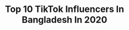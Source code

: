 ---
title: Top 10 TikTok Influencers In Bangladesh In 2020
description: >-
  Find top TikTok influencers in Bangladesh in 2020. Most popular hashtags: #duet #foryou #foryoupage.
platform: TikTok
hits: 283
text_top: See the most popular TikTok accounts on inBeat.
text_bottom: Our search engine holds 283 TikTok influencers like this in Bangladesh for you to collaborate.
profiles:
  - username: "redangel777"
    fullname: >-
      ♥️red angel ♥️
    bio: >-
      আমি অতি সাধারণ মানুষ.🙎সব সময় হাসি খুশি থাকতে ভালবাসি ❤❤❤
    location: "Bangladesh"
    followers: 6517
    engagement: 9202
    commentsToLikes: 0.408265
    id: ckb1bk89u06r30j23aatyncj4
    verified: false
    hashtags: "#fyp, #banglasong, #romanticsong, #duet"
  - username: "mdnejam698"
    fullname: >-
      mnejam698
    bio: >-
      আমার জীবনে তোমার ভালোবাসা খুবই দরকার ❤❤❤❤
    location: "Bangladesh"
    followers: 2382
    engagement: 8572
    commentsToLikes: 0.128151
    id: ckdtlnwiizyg60j23itd7gi50
    verified: false
    hashtags: "#diyemoji, #duet"
  - username: "angeldoll1992"
    fullname: >-
      Angel Doll
    bio: >-
      Assalamualaykum allllll,,, I love Allah, I love mom, wish me on February 12🎈🎉
    location: "Bangladesh"
    followers: 5558
    engagement: 7624
    commentsToLikes: 0.425094
    id: ckd1a4f9ks2120j23ok67fj42
    verified: false
    hashtags: "#thembd, #bdmusre, #team, #foryorpage"
  - username: "user512760321nasima"
    fullname: >-
      MOLY
    bio: >-
      I love my daughter 👧👧 From Bangladesh 🇧🇩 Muslim♥️ 🤲🤲🕋🕋🙏🙏
    location: "Bangladesh"
    followers: 15900
    engagement: 7470
    commentsToLikes: 0.354730
    id: ckd17biohoj0j0j23f0lsqrxo
    verified: false
    hashtags: ""
  - username: "user3878663101389"
    fullname: >-
      @নুসরাত জাহান নুপুর#
    bio: >-
      
    location: "Bangladesh"
    followers: 6695
    engagement: 7342
    commentsToLikes: 0.188253
    id: ckdtlbj4lzdh60j23xccph3wp
    verified: false
    hashtags: "#duet"
  - username: "pervinaktherliza"
    fullname: >-
      Pervin Akther Liza
    bio: >-
      
    location: "Bangladesh"
    followers: 8461
    engagement: 7125
    commentsToLikes: 0.197535
    id: ckdtjtub6x81w0j2371uk7hxf
    verified: false
    hashtags: "#foryou, #papaijarin, #duet, #foryoupage"
  - username: "shahin8811"
    fullname: >-
      Shahin Shihab
    bio: >-
      FB---Shihab Shahin ফেমাস😄 হতে 😘চাই 😀সবাই 😇লাইক 😋কমেন্ট 😎সারা 🤔চাই
    location: "Bangladesh"
    followers: 7083
    engagement: 7003
    commentsToLikes: 0.071547
    id: ckcvhear6u3wd0j23hqrcoqzd
    verified: false
    hashtags: ""
  - username: "mmunniakter"
    fullname: >-
      mmunniakter
    bio: >-
      
    location: "Bangladesh"
    followers: 12500
    engagement: 6846
    commentsToLikes: 0.174505
    id: ckd185bmrplqt0j231ik322qx
    verified: false
    hashtags: "#duet, #foryou, #novel, #islamic"
  - username: "bithitarehman"
    fullname: >-
      🌸Tuktuki🌸
    bio: >-
      I AM THE GIRL OF YOUR .... DREAMLAND... Instagram id - @BithitaRehman
    location: "Bangladesh"
    followers: 3680
    engagement: 5996
    commentsToLikes: 0.186704
    id: ckd18d92pptb80j23i41hoy8m
    verified: false
    hashtags: "#prettygirl, #duet, #duetwithme, #bd"
  - username: "moni2685"
    fullname: >-
      muktabidwash
    bio: >-
      
    location: "Bangladesh"
    followers: 18800
    engagement: 5276
    commentsToLikes: 0.190476
    id: ckdtk8myexvnb0j237hixhwac
    verified: false
    hashtags: ""
---
